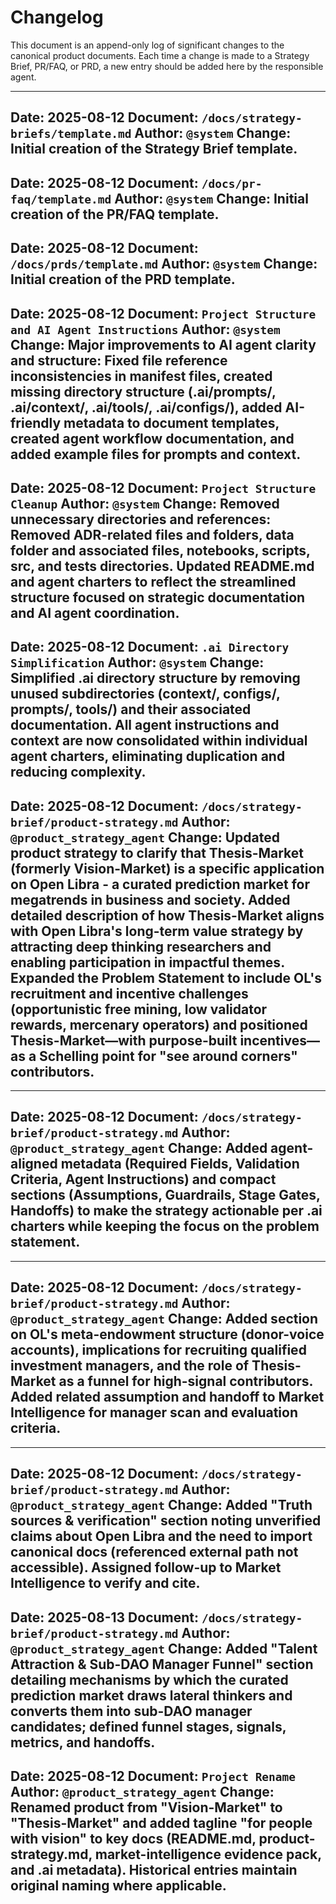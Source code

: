 # Changelog

This document is an append-only log of significant changes to the canonical product documents. Each time a change is made to a Strategy Brief, PR/FAQ, or PRD, a new entry should be added here by the responsible agent.

---
**Date:** 2025-08-12
**Document:** `/docs/strategy-briefs/template.md`
**Author:** `@system`
**Change:** Initial creation of the Strategy Brief template.
---
**Date:** 2025-08-12
**Document:** `/docs/pr-faq/template.md`
**Author:** `@system`
**Change:** Initial creation of the PR/FAQ template.
---
**Date:** 2025-08-12
**Document:** `/docs/prds/template.md`
**Author:** `@system`
**Change:** Initial creation of the PRD template.
---
**Date:** 2025-08-12
**Document:** `Project Structure and AI Agent Instructions`
**Author:** `@system`
**Change:** Major improvements to AI agent clarity and structure: Fixed file reference inconsistencies in manifest files, created missing directory structure (.ai/prompts/, .ai/context/, .ai/tools/, .ai/configs/), added AI-friendly metadata to document templates, created agent workflow documentation, and added example files for prompts and context.
---
**Date:** 2025-08-12
**Document:** `Project Structure Cleanup`
**Author:** `@system`
**Change:** Removed unnecessary directories and references: Removed ADR-related files and folders, data folder and associated files, notebooks, scripts, src, and tests directories. Updated README.md and agent charters to reflect the streamlined structure focused on strategic documentation and AI agent coordination.
---
**Date:** 2025-08-12
**Document:** `.ai Directory Simplification`
**Author:** `@system`
**Change:** Simplified .ai directory structure by removing unused subdirectories (context/, configs/, prompts/, tools/) and their associated documentation. All agent instructions and context are now consolidated within individual agent charters, eliminating duplication and reducing complexity.
---
**Date:** 2025-08-12
**Document:** `/docs/strategy-brief/product-strategy.md`
**Author:** `@product_strategy_agent`
**Change:** Updated product strategy to clarify that Thesis-Market (formerly Vision-Market) is a specific application on Open Libra - a curated prediction market for megatrends in business and society. Added detailed description of how Thesis-Market aligns with Open Libra's long-term value strategy by attracting deep thinking researchers and enabling participation in impactful themes. Expanded the Problem Statement to include OL's recruitment and incentive challenges (opportunistic free mining, low validator rewards, mercenary operators) and positioned Thesis-Market—with purpose-built incentives—as a Schelling point for "see around corners" contributors.
---
---
**Date:** 2025-08-12
**Document:** `/docs/strategy-brief/product-strategy.md`
**Author:** `@product_strategy_agent`
**Change:** Added agent-aligned metadata (Required Fields, Validation Criteria, Agent Instructions) and compact sections (Assumptions, Guardrails, Stage Gates, Handoffs) to make the strategy actionable per .ai charters while keeping the focus on the problem statement.
---
---
**Date:** 2025-08-12
**Document:** `/docs/strategy-brief/product-strategy.md`
**Author:** `@product_strategy_agent`
**Change:** Added section on OL's meta-endowment structure (donor-voice accounts), implications for recruiting qualified investment managers, and the role of Thesis-Market as a funnel for high-signal contributors. Added related assumption and handoff to Market Intelligence for manager scan and evaluation criteria.
---
---
**Date:** 2025-08-12
**Document:** `/docs/strategy-brief/product-strategy.md`
**Author:** `@product_strategy_agent`
**Change:** Added "Truth sources & verification" section noting unverified claims about Open Libra and the need to import canonical docs (referenced external path not accessible). Assigned follow-up to Market Intelligence to verify and cite.
---
**Date:** 2025-08-13
**Document:** `/docs/strategy-brief/product-strategy.md`
**Author:** `@product_strategy_agent`
**Change:** Added "Talent Attraction & Sub-DAO Manager Funnel" section detailing mechanisms by which the curated prediction market draws lateral thinkers and converts them into sub-DAO manager candidates; defined funnel stages, signals, metrics, and handoffs.
---
**Date:** 2025-08-12
**Document:** `Project Rename`
**Author:** `@product_strategy_agent`
**Change:** Renamed product from "Vision-Market" to "Thesis-Market" and added tagline "for people with vision" to key docs (README.md, product-strategy.md, market-intelligence evidence pack, and .ai metadata). Historical entries maintain original naming where applicable.
---
